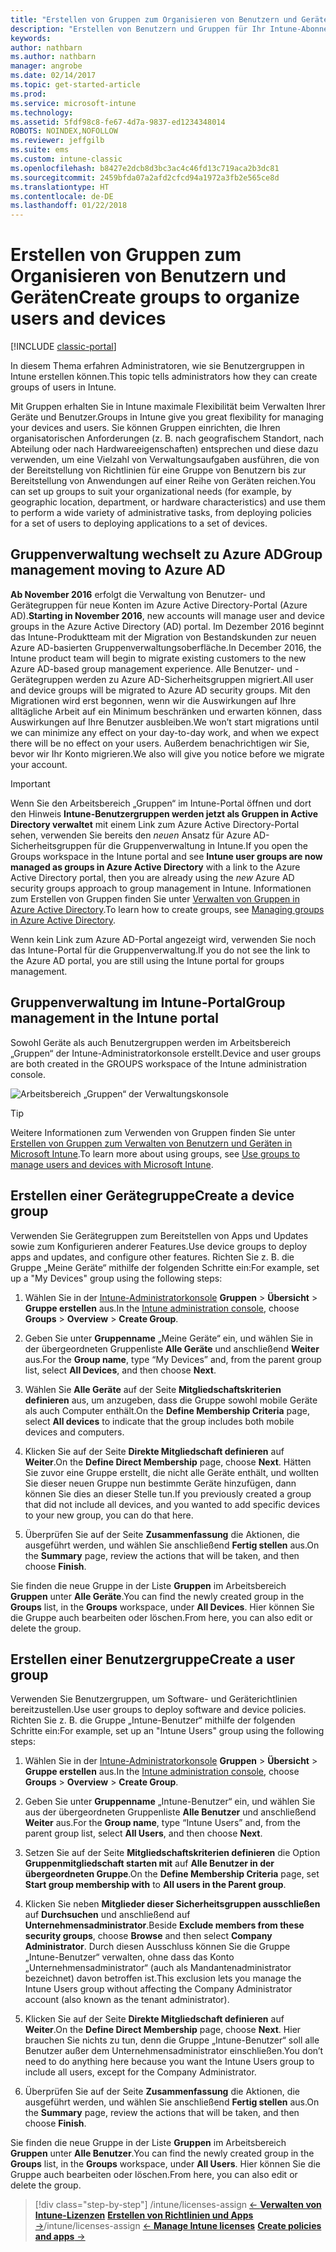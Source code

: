 ```yaml
---
title: "Erstellen von Gruppen zum Organisieren von Benutzern und Geräten"
description: "Erstellen von Benutzern und Gruppen für Ihr Intune-Abonnement"
keywords: 
author: nathbarn
ms.author: nathbarn
manager: angrobe
ms.date: 02/14/2017
ms.topic: get-started-article
ms.prod: 
ms.service: microsoft-intune
ms.technology: 
ms.assetid: 5fdf98c8-fe67-4d7a-9837-ed1234348014
ROBOTS: NOINDEX,NOFOLLOW
ms.reviewer: jeffgilb
ms.suite: ems
ms.custom: intune-classic
ms.openlocfilehash: b8427e2dcb8d3bc3ac4c46fd13c719aca2b3dc81
ms.sourcegitcommit: 2459bfda07a2afd2cfcd94a1972a3fb2e565ce8d
ms.translationtype: HT
ms.contentlocale: de-DE
ms.lasthandoff: 01/22/2018
---
```

# <a name="create-groups-to-organize-users-and-devices"></a><span data-ttu-id="7d8ea-103">Erstellen von Gruppen zum Organisieren von Benutzern und Geräten</span><span class="sxs-lookup"><span data-stu-id="7d8ea-103">Create groups to organize users and devices</span></span>

[!INCLUDE [classic-portal](../includes/classic-portal.md)]

<span data-ttu-id="7d8ea-104">In diesem Thema erfahren Administratoren, wie sie Benutzergruppen in Intune erstellen können.</span><span class="sxs-lookup"><span data-stu-id="7d8ea-104">This topic tells administrators how they can create groups of users in Intune.</span></span>

<span data-ttu-id="7d8ea-105">Mit Gruppen erhalten Sie in Intune maximale Flexibilität beim Verwalten Ihrer Geräte und Benutzer.</span><span class="sxs-lookup"><span data-stu-id="7d8ea-105">Groups in Intune give you great flexibility for managing your devices and users.</span></span> <span data-ttu-id="7d8ea-106">Sie können Gruppen einrichten, die Ihren organisatorischen Anforderungen (z. B. nach geografischem Standort, nach Abteilung oder nach Hardwareeigenschaften) entsprechen und diese dazu verwenden, um eine Vielzahl von Verwaltungsaufgaben ausführen, die von der Bereitstellung von Richtlinien für eine Gruppe von Benutzern bis zur Bereitstellung von Anwendungen auf einer Reihe von Geräten reichen.</span><span class="sxs-lookup"><span data-stu-id="7d8ea-106">You can set up groups to suit your organizational needs (for example, by geographic location, department, or hardware characteristics) and use them to perform a wide variety of administrative tasks, from deploying policies for a set of users to deploying applications to a set of devices.</span></span>

## <a name="group-management-moving-to-azure-ad"></a><span data-ttu-id="7d8ea-107">Gruppenverwaltung wechselt zu Azure AD</span><span class="sxs-lookup"><span data-stu-id="7d8ea-107">Group management moving to Azure AD</span></span>

<span data-ttu-id="7d8ea-108">**Ab November 2016** erfolgt die Verwaltung von Benutzer- und Gerätegruppen für neue Konten im Azure Active Directory-Portal (Azure AD).</span><span class="sxs-lookup"><span data-stu-id="7d8ea-108">**Starting in November 2016**, new accounts will manage user and device groups in the Azure Active Directory (AD) portal.</span></span> <span data-ttu-id="7d8ea-109">Im Dezember 2016 beginnt das Intune-Produktteam mit der Migration von Bestandskunden zur neuen Azure AD-basierten Gruppenverwaltungsoberfläche.</span><span class="sxs-lookup"><span data-stu-id="7d8ea-109">In December 2016, the Intune product team will begin to migrate existing customers to the new Azure AD-based group management experience.</span></span> <span data-ttu-id="7d8ea-110">Alle Benutzer- und -Gerätegruppen werden zu Azure AD-Sicherheitsgruppen migriert.</span><span class="sxs-lookup"><span data-stu-id="7d8ea-110">All user and device groups will be migrated to Azure AD security groups.</span></span> <span data-ttu-id="7d8ea-111">Mit den Migrationen wird erst begonnen, wenn wir die Auswirkungen auf Ihre alltägliche Arbeit auf ein Minimum beschränken und erwarten können, dass Auswirkungen auf Ihre Benutzer ausbleiben.</span><span class="sxs-lookup"><span data-stu-id="7d8ea-111">We won’t start migrations until we can minimize any effect on your day-to-day work, and when we expect there will be no effect on your users.</span></span> <span data-ttu-id="7d8ea-112">Außerdem benachrichtigen wir Sie, bevor wir Ihr Konto migrieren.</span><span class="sxs-lookup"><span data-stu-id="7d8ea-112">We also will give you notice before we migrate your account.</span></span>


>[!IMPORTANT]
>
><span data-ttu-id="7d8ea-113">Wenn Sie den Arbeitsbereich „Gruppen“ im Intune-Portal öffnen und dort den Hinweis **Intune-Benutzergruppen werden jetzt als Gruppen in Active Directory verwaltet** mit einem Link zum Azure Active Directory-Portal sehen, verwenden Sie bereits den *neuen* Ansatz für Azure AD-Sicherheitsgruppen für die Gruppenverwaltung in Intune.</span><span class="sxs-lookup"><span data-stu-id="7d8ea-113">If you open the Groups workspace in the Intune portal and see **Intune user groups are now managed as groups in Azure Active Directory** with a link to the Azure Active Directory portal, then you are already using the *new* Azure AD security groups approach to group management in Intune.</span></span> <span data-ttu-id="7d8ea-114">Informationen zum Erstellen von Gruppen finden Sie unter [Verwalten von Gruppen in Azure Active Directory](https://docs.microsoft.com/azure/active-directory/active-directory-groups-create-azure-portal).</span><span class="sxs-lookup"><span data-stu-id="7d8ea-114">To learn how to create groups, see [Managing groups in Azure Active Directory](https://docs.microsoft.com/azure/active-directory/active-directory-groups-create-azure-portal).</span></span>
>
><span data-ttu-id="7d8ea-115">Wenn kein Link zum Azure AD-Portal angezeigt wird, verwenden Sie noch das Intune-Portal für die Gruppenverwaltung.</span><span class="sxs-lookup"><span data-stu-id="7d8ea-115">If you do not see the link to the Azure AD portal, you are still using the Intune portal for groups management.</span></span>

## <a name="group-management-in-the-intune-portal"></a><span data-ttu-id="7d8ea-116">Gruppenverwaltung im Intune-Portal</span><span class="sxs-lookup"><span data-stu-id="7d8ea-116">Group management in the Intune portal</span></span>

<span data-ttu-id="7d8ea-117">Sowohl Geräte als auch Benutzergruppen werden im Arbeitsbereich „Gruppen“ der Intune-Administratorkonsole erstellt.</span><span class="sxs-lookup"><span data-stu-id="7d8ea-117">Device and user groups are both created in the GROUPS workspace of the Intune administration console.</span></span>

![Arbeitsbereich „Gruppen“ der Verwaltungskonsole](./media/groups.png)


> [!TIP]
> <span data-ttu-id="7d8ea-119">Weitere Informationen zum Verwenden von Gruppen finden Sie unter [Erstellen von Gruppen zum Verwalten von Benutzern und Geräten in Microsoft Intune](/intune-classic/deploy-use/use-groups-to-manage-users-and-devices-with-microsoft-intune).</span><span class="sxs-lookup"><span data-stu-id="7d8ea-119">To learn more about using groups, see [Use groups to manage users and devices with Microsoft Intune](/intune-classic/deploy-use/use-groups-to-manage-users-and-devices-with-microsoft-intune).</span></span>


## <a name="create-a-device-group"></a><span data-ttu-id="7d8ea-120">Erstellen einer Gerätegruppe</span><span class="sxs-lookup"><span data-stu-id="7d8ea-120">Create a device group</span></span>
<span data-ttu-id="7d8ea-121">Verwenden Sie Gerätegruppen zum Bereitstellen von Apps und Updates sowie zum Konfigurieren anderer Features.</span><span class="sxs-lookup"><span data-stu-id="7d8ea-121">Use device groups to deploy apps and updates, and configure other features.</span></span> <span data-ttu-id="7d8ea-122">Richten Sie z. B. die Gruppe „Meine Geräte“ mithilfe der folgenden Schritte ein:</span><span class="sxs-lookup"><span data-stu-id="7d8ea-122">For example, set up a "My Devices" group using the following steps:</span></span>

1.  <span data-ttu-id="7d8ea-123">Wählen Sie in der [Intune-Administratorkonsole](https://manage.microsoft.com/) **Gruppen** > **Übersicht** > **Gruppe erstellen** aus.</span><span class="sxs-lookup"><span data-stu-id="7d8ea-123">In the [Intune administration console](https://manage.microsoft.com/), choose **Groups** > **Overview** > **Create Group**.</span></span>

2.  <span data-ttu-id="7d8ea-124">Geben Sie unter **Gruppenname** „Meine Geräte“ ein, und wählen Sie in der übergeordneten Gruppenliste **Alle Geräte** und anschließend **Weiter** aus.</span><span class="sxs-lookup"><span data-stu-id="7d8ea-124">For the **Group name**, type “My Devices” and, from the parent group list, select **All Devices**, and then choose **Next**.</span></span>

3.  <span data-ttu-id="7d8ea-125">Wählen Sie **Alle Geräte** auf der Seite **Mitgliedschaftskriterien definieren** aus, um anzugeben, dass die Gruppe sowohl mobile Geräte als auch Computer enthält.</span><span class="sxs-lookup"><span data-stu-id="7d8ea-125">On the **Define Membership Criteria** page, select **All devices** to indicate that the group includes both mobile devices and computers.</span></span>

4.  <span data-ttu-id="7d8ea-126">Klicken Sie auf der Seite **Direkte Mitgliedschaft definieren** auf **Weiter**.</span><span class="sxs-lookup"><span data-stu-id="7d8ea-126">On the **Define Direct Membership** page, choose **Next**.</span></span> <span data-ttu-id="7d8ea-127">Hätten Sie zuvor eine Gruppe erstellt, die nicht alle Geräte enthält, und wollten Sie dieser neuen Gruppe nun bestimmte Geräte hinzufügen, dann können Sie dies an dieser Stelle tun.</span><span class="sxs-lookup"><span data-stu-id="7d8ea-127">If you previously created a group that did not include all devices, and you wanted to add specific devices to your new group, you can do that here.</span></span>

5.  <span data-ttu-id="7d8ea-128">Überprüfen Sie auf der Seite **Zusammenfassung** die Aktionen, die ausgeführt werden, und wählen Sie anschließend **Fertig stellen** aus.</span><span class="sxs-lookup"><span data-stu-id="7d8ea-128">On the **Summary** page, review the actions that will be taken, and then choose **Finish**.</span></span>

<span data-ttu-id="7d8ea-129">Sie finden die neue Gruppe in der Liste **Gruppen** im Arbeitsbereich **Gruppen** unter **Alle Geräte**.</span><span class="sxs-lookup"><span data-stu-id="7d8ea-129">You can find the newly created group in the **Groups** list, in the **Groups** workspace, under **All Devices**.</span></span> <span data-ttu-id="7d8ea-130">Hier können Sie die Gruppe auch bearbeiten oder löschen.</span><span class="sxs-lookup"><span data-stu-id="7d8ea-130">From here, you can also edit or delete the group.</span></span>

## <a name="create-a-user-group"></a><span data-ttu-id="7d8ea-131">Erstellen einer Benutzergruppe</span><span class="sxs-lookup"><span data-stu-id="7d8ea-131">Create a user group</span></span>
<span data-ttu-id="7d8ea-132">Verwenden Sie Benutzergruppen, um Software- und Geräterichtlinien bereitzustellen.</span><span class="sxs-lookup"><span data-stu-id="7d8ea-132">Use user groups to deploy software and device policies.</span></span> <span data-ttu-id="7d8ea-133">Richten Sie z. B. die Gruppe „Intune-Benutzer“ mithilfe der folgenden Schritte ein:</span><span class="sxs-lookup"><span data-stu-id="7d8ea-133">For example, set up an "Intune Users" group using the following steps:</span></span>

1.  <span data-ttu-id="7d8ea-134">Wählen Sie in der [Intune-Administratorkonsole](https://manage.microsoft.com/) **Gruppen** > **Übersicht** > **Gruppe erstellen** aus.</span><span class="sxs-lookup"><span data-stu-id="7d8ea-134">In the [Intune administration console](https://manage.microsoft.com/), choose **Groups** > **Overview** > **Create Group**.</span></span>

2.  <span data-ttu-id="7d8ea-135">Geben Sie unter **Gruppenname** „Intune-Benutzer“ ein, und wählen Sie aus der übergeordneten Gruppenliste **Alle Benutzer** und anschließend **Weiter** aus.</span><span class="sxs-lookup"><span data-stu-id="7d8ea-135">For the **Group name**, type “Intune Users” and, from the parent group list, select **All Users**, and then choose **Next**.</span></span>

3.  <span data-ttu-id="7d8ea-136">Setzen Sie auf der Seite **Mitgliedschaftskriterien definieren** die Option **Gruppenmitgliedschaft starten mit** auf **Alle Benutzer in der übergeordneten Gruppe**.</span><span class="sxs-lookup"><span data-stu-id="7d8ea-136">On the **Define Membership Criteria** page, set **Start group membership with** to **All users in the Parent group**.</span></span>

4.  <span data-ttu-id="7d8ea-137">Klicken Sie neben **Mitglieder dieser Sicherheitsgruppen ausschließen** auf **Durchsuchen** und anschließend auf **Unternehmensadministrator**.</span><span class="sxs-lookup"><span data-stu-id="7d8ea-137">Beside **Exclude members from these security groups**, choose **Browse** and then select **Company Administrator**.</span></span> <span data-ttu-id="7d8ea-138">Durch diesen Ausschluss können Sie die Gruppe „Intune-Benutzer“ verwalten, ohne dass das Konto „Unternehmensadministrator“ (auch als Mandantenadministrator bezeichnet) davon betroffen ist.</span><span class="sxs-lookup"><span data-stu-id="7d8ea-138">This exclusion lets you manage the Intune Users group without affecting the Company Administrator account (also known as the tenant administrator).</span></span>

5.  <span data-ttu-id="7d8ea-139">Klicken Sie auf der Seite **Direkte Mitgliedschaft definieren** auf **Weiter**.</span><span class="sxs-lookup"><span data-stu-id="7d8ea-139">On the **Define Direct Membership** page, choose **Next**.</span></span> <span data-ttu-id="7d8ea-140">Hier brauchen Sie nichts zu tun, denn die Gruppe „Intune-Benutzer“ soll alle Benutzer außer dem Unternehmensadministrator einschließen.</span><span class="sxs-lookup"><span data-stu-id="7d8ea-140">You don’t need to do anything here because you want the Intune Users group to include all users, except for the Company Administrator.</span></span>

6.  <span data-ttu-id="7d8ea-141">Überprüfen Sie auf der Seite **Zusammenfassung** die Aktionen, die ausgeführt werden, und wählen Sie anschließend **Fertig stellen** aus.</span><span class="sxs-lookup"><span data-stu-id="7d8ea-141">On the **Summary** page, review the actions that will be taken, and then choose **Finish**.</span></span>

<span data-ttu-id="7d8ea-142">Sie finden die neue Gruppe in der Liste **Gruppen** im Arbeitsbereich **Gruppen** unter **Alle Benutzer**.</span><span class="sxs-lookup"><span data-stu-id="7d8ea-142">You can find the newly created group in the **Groups** list, in the **Groups** workspace, under **All Users**.</span></span> <span data-ttu-id="7d8ea-143">Hier können Sie die Gruppe auch bearbeiten oder löschen.</span><span class="sxs-lookup"><span data-stu-id="7d8ea-143">From here, you can also edit or delete the group.</span></span>

> [!div class="step-by-step"]
> <span data-ttu-id="7d8ea-144">/intune/licenses-assign [&larr; **Verwalten von Intune-Lizenzen**](/intune/licenses-assign)       [**Erstellen von Richtlinien und Apps** &rarr;](.\start-with-a-paid-subscription-to-microsoft-intune-step-6.md)</span><span class="sxs-lookup"><span data-stu-id="7d8ea-144">/intune/licenses-assign [&larr; **Manage Intune licenses**](/intune/licenses-assign)       [**Create policies and apps** &rarr;](.\start-with-a-paid-subscription-to-microsoft-intune-step-6.md)</span></span>  

